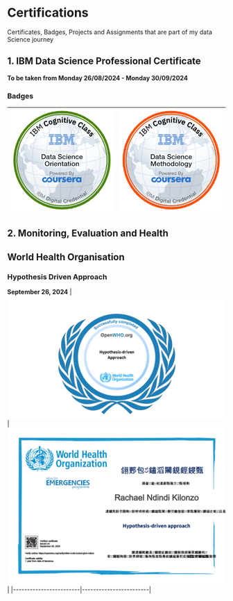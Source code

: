 # Certifications
Certificates, Badges, Projects and Assignments that are part of my data Science journey

## 1. IBM Data Science Professional Certificate
**To be taken from Monday 26/08/2024 - Monday 30/09/2024**
### Badges
| ![What is Data Science](https://github.com/RachaelKilonzo/Certifications/blob/main/IBM%20DATA%20SCIENCE/BADGES/ibm%20course%201%20badge.png) | ![Data Science Methodology](https://github.com/RachaelKilonzo/Certifications/blob/main/IBM%20DATA%20SCIENCE/BADGES/ibm%20course%203%20badge.png) |
|------------------------|------------------------|


## 2. Monitoring, Evaluation and Health 
## World Health Organisation
### Hypothesis Driven Approach
**September 26, 2024**
| ![Badge](https://github.com/RachaelKilonzo/Certifications/blob/main/WHO/hda-problem-solving-public-health_open_badge.png) | ![Certificate](https://github.com/RachaelKilonzo/Certifications/blob/main/WHO/Hypothesis-driven%20approach.png) |
|------------------------|------------------------|
